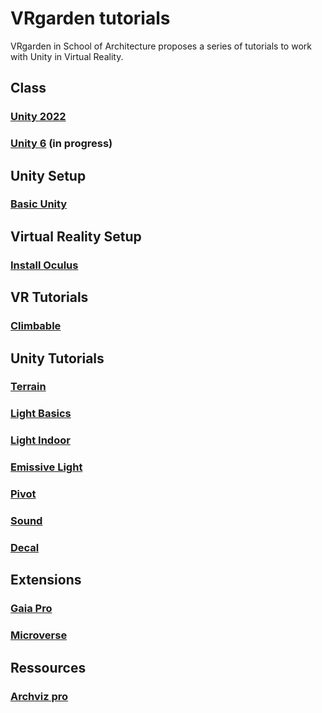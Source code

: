 # VRgarden tutorials

VRgarden in School of Architecture proposes a series of tutorials to work with Unity in Virtual Reality. 

## Class
### [Unity 2022](VRgarden_unity2022.md)
### [Unity 6](VRgarden_unity6.md) (in progress)


## Unity Setup
### [Basic Unity](VRgarden_basics.md)


## Virtual Reality Setup
### [Install Oculus](VRgarden_oculus.md)


## VR Tutorials
### [Climbable](VRgarden_climbable.md)


## Unity Tutorials
### [Terrain](VRgarden_terrain.md)
### [Light Basics](VRgarden_light.md)
### [Light Indoor](VRgarden_indoor.md)
### [Emissive Light](VRgarden_monkey.md)
### [Pivot](VRgarden_pivot.md)
### [Sound](VRgarden_sound.md)
### [Decal](VRgarden_decal.md)


## Extensions
### [Gaia Pro](VRgarden_gaiapro.md)
### [Microverse](VRgarden_microverse.md)


## Ressources
### [Archviz pro](VRgarden_archvizPro.md)
